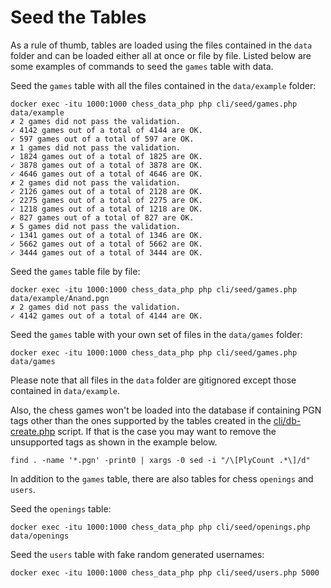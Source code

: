 # Seed the Tables

As a rule of thumb, tables are loaded using the files contained in the `data` folder and can be loaded either all at once or file by file. Listed below are some examples of commands to seed the `games` table with data.

Seed the `games` table with all the files contained in the `data/example` folder:

```text
docker exec -itu 1000:1000 chess_data_php php cli/seed/games.php data/example
✗ 2 games did not pass the validation.
✓ 4142 games out of a total of 4144 are OK.
✓ 597 games out of a total of 597 are OK.
✗ 1 games did not pass the validation.
✓ 1824 games out of a total of 1825 are OK.
✓ 3878 games out of a total of 3878 are OK.
✓ 4646 games out of a total of 4646 are OK.
✗ 2 games did not pass the validation.
✓ 2126 games out of a total of 2128 are OK.
✓ 2275 games out of a total of 2275 are OK.
✓ 1218 games out of a total of 1218 are OK.
✓ 827 games out of a total of 827 are OK.
✗ 5 games did not pass the validation.
✓ 1341 games out of a total of 1346 are OK.
✓ 5662 games out of a total of 5662 are OK.
✓ 3444 games out of a total of 3444 are OK.
```

Seed the `games` table file by file:

```text
docker exec -itu 1000:1000 chess_data_php php cli/seed/games.php data/example/Anand.pgn
✗ 2 games did not pass the validation.
✓ 4142 games out of a total of 4144 are OK.
```

Seed the `games` table with your own set of files in the `data/games` folder:

```text
docker exec -itu 1000:1000 chess_data_php php cli/seed/games.php data/games
```

Please note that all files in the `data` folder are gitignored except those contained in `data/example`.

Also, the chess games won't be loaded into the database if containing PGN tags other than the ones supported by the tables created in the [cli/db-create.php](https://github.com/chesslablab/chess-data/blob/main/cli/db-create.php) script. If that is the case you may want to remove the unsupported tags as shown in the example below.

```text
find . -name '*.pgn' -print0 | xargs -0 sed -i "/\[PlyCount .*\]/d"
```

In addition to the `games` table, there are also tables for chess `openings` and `users`.

Seed the `openings` table:

```text
docker exec -itu 1000:1000 chess_data_php php cli/seed/openings.php data/openings
```

Seed the `users` table with fake random generated usernames:

```text
docker exec -itu 1000:1000 chess_data_php php cli/seed/users.php 5000
```

